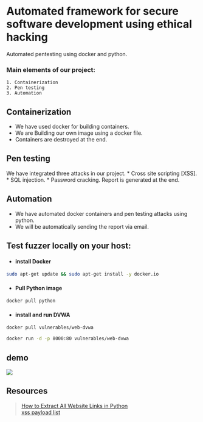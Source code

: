 # Automated framework for secure software development using ethical hacking
Automated pentesting using docker and python.

### Main elements of our project:

    1. Containerization
    2. Pen testing
    3. Automation
    

## Containerization

* We have used docker for building containers.
* We are Building our own image using a docker file.
* Containers are destroyed at the end.

## Pen testing

 We have integrated three attacks in our project.
    * Cross site scripting [XSS].
    * SQL injection.
    * Password cracking.
 Report is generated at the end.
    
## Automation

* We have automated docker containers and pen testing attacks using python.
* We will be automatically sending the report via email.

## Test fuzzer locally on your host:

* #### install Docker

```sh
sudo apt-get update && sudo apt-get install -y docker.io
```

* #### Pull Python image

```sh
docker pull python
```

* #### install and run DVWA
```sh
docker pull vulnerables/web-dvwa
```
```sh
docker run -d -p 8000:80 vulnerables/web-dvwa
```
## demo
![](demo.gif)
## Resources
> [How to Extract All Website Links in Python](https://www.thepythoncode.com/article/extract-all-website-links-python)<br>
> [xss payload list](https://github.com/payloadbox/xss-payload-list)

